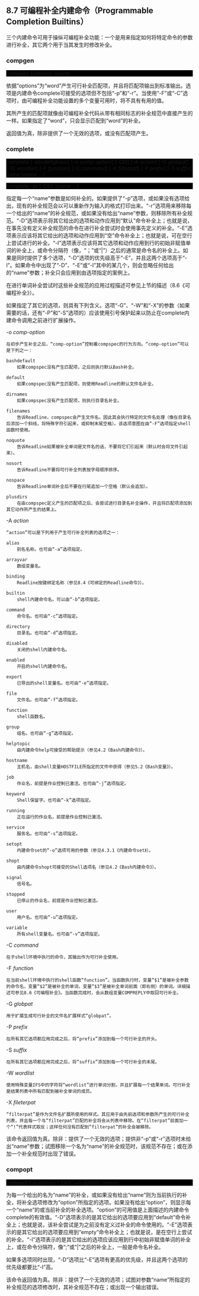 ## 8.7 可编程补全内建命令（Programmable Completion Builtins）

三个内建命令可用于操纵可编程补全功能：一个是用来指定如何将特定命令的参数进行补全，其它两个用于当其发生时修改补全。

### compgen

<p style="background-color: black">
compgen [<i>options</i>] [<i>word</i>]
</p>

依据“options”为“word”产生可行补全匹配项，并且将匹配项输出到标准输出。选项是内建命令complete可接受的选项但不包括“-p”和“-r”。当使用“-F”或“-C”选项时，由可编程补全功能设置的多个变量可用时，将不具有有用的值。

其所产生的匹配项就像由可编程补全代码从带有相同标志的补全规范中直接产生的一样。如果指定了“word”，只会显示匹配到“word”的补全。

返回值为真，除非提供了一个无效的选项，或没有匹配项产生。

### complete

<p style="background-color: black">
complete [-abcdefgjksuv] [-o <i>comp-option</i>] [-DEI] [-A <i>action</i>] [-G <i>globpat</i>] [-W <i>wordlist</i>] [-F <i>function</i>] [-C <i>command</i>] [-X <i>filterpat</i>] [-P <i>prefix</i>] [-S <i>suffix</i>] <i>name</i> [<i>name</i> ...]
</p>

<p style="background-color: black">
complete -pr [-DEI] [<i>name</i> ...]
</p>

指定每一个“name”参数是如何补全的。如果提供了“-p”选项，或如果没有选项给出，现有的补全规范会以可以重新作为输入的格式打印出来。“-r”选项用来移除每一个给出的“name”的补全规范，或如果没有给出“name”参数，则移除所有补全规范。“-D”选项表示将其它给出的选项和动作应用到“默认”命令补全上；也就是说，在事先没有定义补全规范的命令在进行补全尝试时会使用事先定义的补全。“-E”选项表示应该将其它给出的选项和动作应用到“空”命令补全上；也就是说，可在空行上尝试进行的补全。“-I”选项表示应该将其它选项和动作应用到行的初始非赋值单词的补全上，或命令分隔符（像，“；”或“|”）之后的通常是命令名的补全上。如果是同时提供了多个选项，“-D”选项的优先级高于“-E”，并且这两个选项高于“-I”。如果命令中出现了“-D”、“-E”或“-I”其中的某几个，则会忽略任何给出的“name”参数；补全只会应用到由选项指定的案例上。

在进行单词补全尝试时这些补全规范的应用过程描述可参见上节的描述（8.6《可编程补全》）。

如果指定了其它的选项，则具有下列含义。选项“-G”、“-W”和“-X”的参数（如果需要的话，还有“-P”和“-S”选项的）应该使用引号保护起来以防止在complete内建命令调用之前进行扩展操作。

-o *comp-option*

    在初步产生补全之后，“comp-option”控制着compspec的行为方向。“comp-option”可以是下列之一：

    bashdefault
        如果compspec没有产生匹配项，之后则执行默认Bash补全。

    default
        如果compspec没有产生匹配项，则使用Readline的默认文件名补全。

    dirnames
        如果compspec没有产生匹配项，则执行目录名补全。

    filenames
        告诉Readline，compspec会产生文件名。因此其会执行特定的文件名处理（像在目录名后添加一个斜线，将特殊字符引起来，或抑制末尾空格）。该选项意图在由“-F”选项指定shell函数时使用。

    noquote
        告诉Readline如果被补全单词是文件名的话，不要将它们引起来（默认时会将文件引起来）。

    nosort
        告诉Readline不要将可行补全列表按字母顺序排序。

    nospace
        告诉Readline单词补全后不要在行尾追加一个空格（默认会追加）。

    plusdirs
        在由compspec定义产生的匹配项之后，会尝试进行目录名补全操作，并且将匹配项添加到其它动作所产生的结果上。

-A *action*

    “action”可以是下列用于产生可行补全列表的选项之一：

    alias
        别名名称。也可由“-a”选项指定。

    arrayvar
        数组变量名。

    binding
        Readline按键绑定名称（参见8.4《可绑定的Readline命令》）。

    builtin
        shell内建命令名。可以由“-b”选项指定。

    command
        命令名。也可由“-c”选项指定。

    directory
        目录名。也可由“-d”选项指定。

    disabled
        关闭的shell内建命令名。

    enabled
        开启的shell内建命令名。

    export
        已导出的shell变量名。也可由“-e”选项指定。

    file
        文件名。也可由“-f”选项指定。

    function
        shell函数名。

    group
        组名。也可由“-g”选项指定。

    helptopic
        由内建命令help可接受的帮助提示（参见4.2《Bash内建命令》）。

    hostname
        主机名，由shell变量HOSTFILE所指定的文件中获得（参见5.2《Bash变量》）。

    job
        作业名，前提是作业控制已激活。也可由“-j”选项指定。

    keyword
        Shell保留字。也可由“-k”选项指定。

    running
        正在运行的作业名，前提是作业控制已激活。

    service
        服务名。也可由“-s”选项指定。

    setopt
        内建命令set的“-o”选项可用的参数（参见4.3.1《内建命令set》）。

    shopt
        由内建命令shopt可接受的Shell选项名（参见4.2《Bash内建命令》）。

    signal
        信号名。

    stopped
        已停止的作业名，前提是作业控制已激活。

    user
        用户名。也可由“-u”选项指定。

    variable
        所有shell变量名。也可由“-v”选项指定。

-C *command*

    在子shell环境中执行的命令，其输出作为可行补全使用。

-F *function*

    在当前shell环境中执行的shell函数“function”。当函数执行时，变量“$1”是被补全参数的命令名，变量“$2”是被补全的单词，变量“$3”是被补全单词前面（即右侧）的单词。详细描述可参见8.6《可编程补全》。当函数完成时，会从数组变量COMPREPLY中取回可行补全。

-G *globpat*

    用于扩展生成可行补全的文件名扩展样式“globpat”。

-P *prefix*

    在所有其它选项都应用完成之后，将“prefix”添加到每一个可行补全的开头。

-S *suffix*

    在所有其它选项都应用完成之后，将“suffix”添加到每一个可行补全的末尾。

-W *wordlist*

    使用特殊变量IFS中的字符将“wordlist”进行单词分割，并且扩展每一个结果单词。可行补全是结果列表中所有匹配到被补全单词的成员。

-X *fileterpat*

    “filterpat”是作为文件名扩展所使用的样式。其应用于由先前选项和参数所产生的可行补全列表，并且每一个与“filterpat”匹配的补全将会从列表中移除。在“filterpat”前面加一个“!”代表样式取反；这样任何没有匹配到“filterpat”的补全会被移除。

该命令返回值为真。除非：提供了一个无效的选项；提供非“-p”或“-r”选项时未给出“name”参数；试图移除一个名为“name”的补全规范时，该规范不存在；或在添加一个补全规范时出现了错误。

### compopt

<p style="background-color: black">
compopt [-o <i>option</i>] [-DEI] [+o <i>option</i>] [<i>name</i>]
</p>

为每一个给出的名为“name”的补全，或如果没有给出“name”则为当前执行的补全，将补全选项修改为“option”所指定的选项。如果没有给出“option”，则显示每一个“name”的或当前补全的补全选项。“option”的可用值是上面描述的内建命令complete的有效值。“-D”选项表示的是其它给出的选项要应用到“default”命令补全上；也就是说，该补全尝试是为之前没有定义过补全的命令使用的。“-E”选项表示的是其它给出的选项要应用到“empty”命令补全上；也就是说，是在空行上尝试的补全。“-I”选项表示的是其它给出的选项应该应用到行中初始非赋值单词的补全上，或在命令分隔符，像“;”或“|”之后的补全上，一般是命令名补全。

如果多选项同时出现，“-D”选项比“-E”选项有更高的优先级，并且这两个选项的优先级都要比“-I”高。

该命令返回值为真。除非：提供了一个无效的选项；试图对参数“name”所指定的补全规范的选项修改时，其补全规范不存在；或出现一个输出错误。